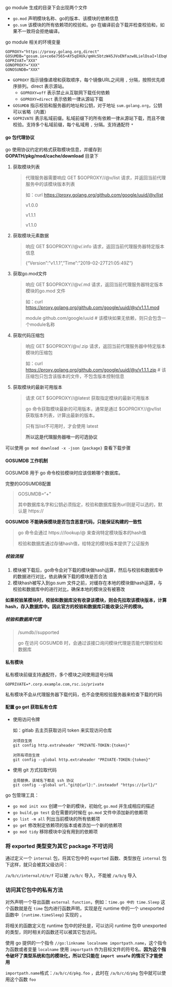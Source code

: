 go module 生成的目录下会出现两个文件

- `go.mod` 声明模块名称、go的版本、该模块的依赖信息
- `go.sum` 该模块的所有依赖项的校验和。go 在编译前会下载并检查校验和，如果不一致将会拒绝编译。

go module 相关的环境变量

```
GOPROXY="https://proxy.golang.org,direct"
GOSUMDB="gosum.io+ce6e7565+AY5qEHUk/qmHc5btzW45JVoENfazw8LielDsaI+lEbq6"
GOPRIVAT="XXX"
GONOPROXY="XXX"
GONOSUNDB="XXX"
```

- `GOPROXY` 指示镜像递增和获取顺序，每个镜像URL之间用 `,` 分隔，按照优先顺序排列。direct 表示源站。
  - `GOPROXY=off` 表示禁止从互联网下载任何依赖
  - `GOPROXY=direct` 表示依赖一律从源站下载
- `GOSUMDB` 指示校验和服务器的地址和公钥，对于地址 `sum.golang.org`，公钥可以省略（内置）
- `GOPRIVATE` 表示私域前缀。私域前缀下的所有依赖一律从源站下载，而且不做校验。支持多个私域前缀，每个私域用 `,` 分隔。支持通配符 `*`

#### go 包代理协议

go 使用协议约定的格式获取模块信息，并缓存到 **GOPATH/pkg/mod/cache/download** 目录下

1. 获取模块列表

   > 代理服务器需要响应 GET $GOPROXY/<module>/@v/list 请求，并返回当前代理服务中的该模块版本列表
   >
   > 如：curl https://proxy.golang.org/github.com/google/uuid/@v/list
   >
   > v1.0.0
   >
   > v1.1.1
   >
   > v1.1.0

2. 获取模块元素数据

   > 响应 GET $GOPROXY/<module>/@v/<version>.info 请求，返回当前代理服务器特定版本信息
   >
   > {“Version”:”v1.1.1”,”Time”:”2019-02-27T21:05:49Z”}

3. 获取go.mod文件

   > 响应 GET $GOPROXY/<module>/@v/<version>.md 请求，返回当前代理服务器特定版本模块的go.mod 文件
   >
   > 如：curl https://proxy.golang.org/github.com/google/uuid/@v/v1.1.1.mod
   >
   > module github.com/google/uuid # 该模块如果无依赖，则只会包含一个module名称

4. 获取代码压缩包

   > 响应 GET $GOPROXY<module>/@v/<version>.zip 请求，返回当前代理服务器中特定版本模块的压缩包
   >
   > 如：curl https://proxy.golang.org/github.com/google/uuid/@v/v1.1.1.zip # 该压缩包只包含该版本的文件，不包含版本控制信息

5. 获取模块的最新可用版本

   > 请求 GET $GOPROXY/<module>/@latest 获取指定模块的最新可用版本
   >
   > go 命令获取模块最新的可用版本，通常是通过 $GOPROXY/<module>/@v/list 获取版本列表，计算出最新的版本。
   >
   > 只有当list不可用时，才会使用 latest
   >
   > **所以这是代理服务器唯一的可选协议**

可以使用 `go mod download -x -json {package}` 查看下载步骤



#### GOSUMDB 工作机制

GOSUMDB 用于 go 命令校验模块时应该信赖哪个数据库。

完整的GOSUMDB配置

> GOSUMDB=“<checksum database name>+<public key><checksum database service url>”
>
> 其中数据库名字和公钥必须指定，校验和数据库服务url则是可以选的，默认是 https://<checksum database name>

**GOSUMDB 不能确保模块是否包含恶意代码，只能保证构建的一致性**

> go 命令会通过 https://<checksum database service url>/lookup/<module>@<version> 来查询特定模块版本的hash值
>
> 校验和数据库通过存储hash值，给特定的模块版本提供了公证服务

##### 校验流程

1. 模块被下载后，go命令会对下载的模块做hash运算，然后与校验和数据库中的数据进行对比，依此确保下载的模块是否合法
2. 模块hash被写入到go.sum 文件之前，对缓存在本地的模块做hash运算，与校验和数据库中的进行对比，确保本地的模块没有被篡改

**如果校验某模块时，校验和数据库没有收录该模块，则会先拉取该模块版本，计算hash，存入数据库中。因此官方的校验和数据库只能收录公开的模块。**

##### 校验和数据库代理

> <proxyURL>/sumdb/<sumdb-name>/supported
>
> go 在访问 GOSUMDB 时，会通过该接口询问模块代理是否能代理校验和数据库



#### 私有模块

私有模块前缀支持通配符，多个模块之间使用逗号分隔

`GOPRIVATE=*.corp.example.com,rsc.io/private`

私有模块不会从代理服务器下载代码，也不会使用校验服务器来检查下载的代码

#### 配置 go get 获取私有仓库

- 使用访问令牌

  如：gitlab 去主页获取访问 token 来实现访问仓库

  ```
  对项目生效
  git config http.extraheader "PRIVATE-TOKEN:{token}"
  
  对所有项目生效
  git config --global http.extraheader "PRIVATE-TOKEN:{token}"
  ```

- 使用 git 方式拉取代码

  ```
  全局替换，该域名下都走 ssh 协议
  git config --global url."git@{url}:".insteadof "https://{url}/"
  ```

  

go 包管理工具：

- `go mod init xxx` 创建一个新的模块，初始化 `go.mod` 并生成相应的描述
- `go build,go test` 会在需要的时候在 `go.mod` 文件中添加新的依赖项
- `go list -m all` 列出当前模块的所有依赖项
- `go get` 修改制定依赖项的版本或者添加一个新的依赖项
- `go mod tidy` 移除模块中没有用到的依赖项

### 将 exported 类型变为其它 package 不可访问

通过定义一个 `internal` 包，将其它包中的 `exported` 函数、类型放在 `internal` 包下这样，就只会被其父级访问：

`/a/b/c/internal/d/e/f` 可以被 `/a/b/c` 导入，不能被 `/a/b/g` 导入

### 访问其它包中的私有方法

对外声明一个导出函数 `external function`，例如：`time.go 中的 time.Sleep` 这个函数就是在 `time` 包内进行函数声明，实现是在 runtime 中的一个 unexported 函数中（`runtime.timeSleep`) 实现的 。

将相关的函数定义在 runtime 包中的好处是，可以访问 runtime 包中 unexported 的类型，同时相关的函数还可以被其它包访问。

使用 go 提供的一个指令 `//go:linkname localname importpath.name`，这个指令为函数或者变量 `localname` 使用 `importpath` 作为目标文件的符号名。**因为这个指令破坏了类型系统和包的模块化，所以它只能在 `import unsafe` 的情况下才能使用**

`importpath.name`格式：`/a/b/c/d/pkg.foo` ，此时在 `/a/b/c/d/pkg` 包中就可以使用这个函数 `foo`



